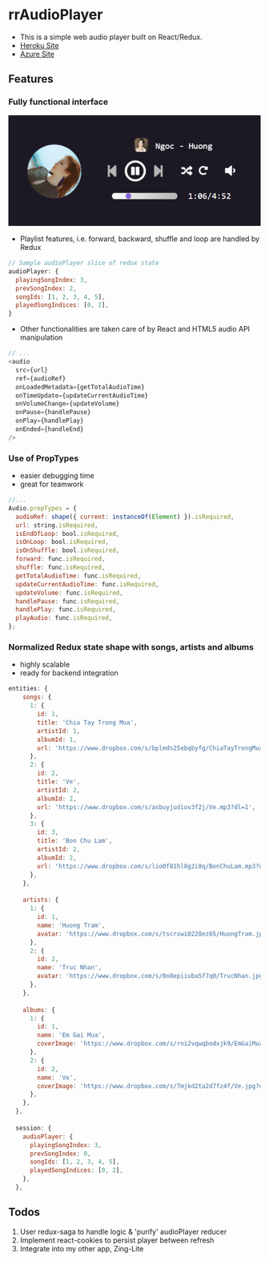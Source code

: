 
# rrAudioPlayer
+ This is a simple web audio player built on React/Redux.
+ [Heroku Site](https://rr-audio-player.herokuapp.com/#/)
+ [Azure Site](https://rraudioplayer.azurewebsites.net/#/)

## Features
### Fully functional interface  
  
  ![alt text](./sample.png "sample")
  + Playlist features, i.e. forward, backward, shuffle and loop are handled by Redux  
  
  ```javascript
  // Sample audioPlayer slice of redux state
  audioPlayer: {
    playingSongIndex: 3,
    prevSongIndex: 2,
    songIds: [1, 2, 3, 4, 5],
    playedSongIndices: [0, 2],
  }
  ```
  
  + Other functionalities are taken care of by React and HTML5 audio API manipulation  
  
  ```javascript
  // ...
  <audio
    src={url}
    ref={audioRef}
    onLoadedMetadata={getTotalAudioTime}
    onTimeUpdate={updateCurrentAudioTime}
    onVolumeChange={updateVolume}
    onPause={handlePause}
    onPlay={handlePlay}
    onEnded={handleEnd}
  />
  ```  
  
### Use of PropTypes
  + easier debugging time
  + great for teamwork
  
  ```javascript
  //...
  Audio.propTypes = {
    audioRef: shape({ current: instanceOf(Element) }).isRequired,
    url: string.isRequired,
    isEndOfLoop: bool.isRequired,
    isOnLoop: bool.isRequired,
    isOnShuffle: bool.isRequired,
    forward: func.isRequired,
    shuffle: func.isRequired,
    getTotalAudioTime: func.isRequired,
    updateCurrentAudioTime: func.isRequired,
    updateVolume: func.isRequired,
    handlePause: func.isRequired,
    handlePlay: func.isRequired,
    playAudio: func.isRequired,
  };
  ```
  
### Normalized Redux state shape with songs, artists and albums
  + highly scalable
  + ready for backend integration  
  
  ```javascript
  entities: {
      songs: {
        1: {
          id: 1,
          title: 'Chia Tay Trong Mua',
          artistId: 1,
          albumId: 1,
          url: 'https://www.dropbox.com/s/bplmds25ebqbyfg/ChiaTayTrongMua.mp3?dl=1',
        },
        2: {
          id: 2,
          title: 'Ve',
          artistId: 2,
          albumId: 2,
          url: 'https://www.dropbox.com/s/asbuyjudiov3f2j/Ve.mp3?dl=1',
        },
        3: {
          id: 3,
          title: 'Bon Chu Lam',
          artistId: 2,
          albumId: 2,
          url: 'https://www.dropbox.com/s/lio0f81hl8g2i8q/BonChuLam.mp3?dl=1',
        },
      },

      artists: {
        1: {
          id: 1,
          name: 'Huong Tram',
          avatar: 'https://www.dropbox.com/s/tscrswi0228ez65/HuongTram.jpg?dl=1',
        },
        2: {
          id: 2,
          name: 'Truc Nhan',
          avatar: 'https://www.dropbox.com/s/0o8epiiuba5f7q0/TrucNhan.jpg?dl=1',
        },
      },

      albums: {
        1: {
          id: 1,
          name: 'Em Gai Mua',
          coverImage: 'https://www.dropbox.com/s/rni2vqwqbodxjk9/EmGaiMua.jpg?dl=1',
        },
        2: {
          id: 2,
          name: 'Ve',
          coverImage: 'https://www.dropbox.com/s/7mjkd2ta2d7fz4f/Ve.jpg?dl=1',
        },
      },
    },

    session: {
      audioPlayer: {
        playingSongIndex: 3,
        prevSongIndex: 0,
        songIds: [1, 2, 3, 4, 5],
        playedSongIndices: [0, 2],
      },
    },
  ```
  
  ## Todos
  1. User redux-saga to handle logic & 'purify' audioPlayer reducer
  2. Implement react-cookies to persist player between refresh
  3. Integrate into my other app, Zing-Lite
  
